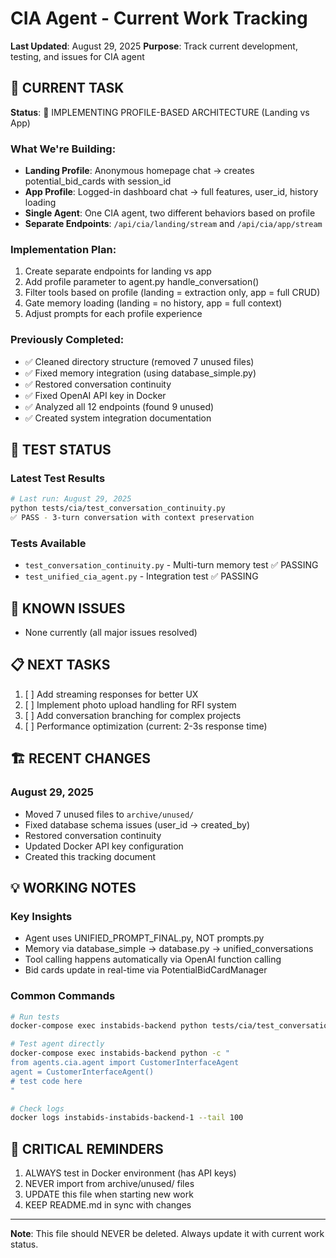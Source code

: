 # CIA Agent - Current Work Tracking
**Last Updated**: August 29, 2025
**Purpose**: Track current development, testing, and issues for CIA agent

## 🎯 CURRENT TASK
**Status**: 🚧 IMPLEMENTING PROFILE-BASED ARCHITECTURE (Landing vs App)

### What We're Building:
- **Landing Profile**: Anonymous homepage chat → creates potential_bid_cards with session_id
- **App Profile**: Logged-in dashboard chat → full features, user_id, history loading
- **Single Agent**: One CIA agent, two different behaviors based on profile
- **Separate Endpoints**: `/api/cia/landing/stream` and `/api/cia/app/stream`

### Implementation Plan:
1. Create separate endpoints for landing vs app
2. Add profile parameter to agent.py handle_conversation() 
3. Filter tools based on profile (landing = extraction only, app = full CRUD)
4. Gate memory loading (landing = no history, app = full context)
5. Adjust prompts for each profile experience

### Previously Completed:
- ✅ Cleaned directory structure (removed 7 unused files)
- ✅ Fixed memory integration (using database_simple.py) 
- ✅ Restored conversation continuity
- ✅ Fixed OpenAI API key in Docker
- ✅ Analyzed all 12 endpoints (found 9 unused)
- ✅ Created system integration documentation

## 🧪 TEST STATUS

### Latest Test Results
```bash
# Last run: August 29, 2025
python tests/cia/test_conversation_continuity.py
✅ PASS - 3-turn conversation with context preservation
```

### Tests Available
- `test_conversation_continuity.py` - Multi-turn memory test ✅ PASSING
- `test_unified_cia_agent.py` - Integration test ✅ PASSING

## 🔧 KNOWN ISSUES
- None currently (all major issues resolved)

## 📋 NEXT TASKS
1. [ ] Add streaming responses for better UX
2. [ ] Implement photo upload handling for RFI system
3. [ ] Add conversation branching for complex projects
4. [ ] Performance optimization (current: 2-3s response time)

## 🏗️ RECENT CHANGES

### August 29, 2025
- Moved 7 unused files to `archive/unused/`
- Fixed database schema issues (user_id → created_by)
- Restored conversation continuity
- Updated Docker API key configuration
- Created this tracking document

## 💡 WORKING NOTES

### Key Insights
- Agent uses UNIFIED_PROMPT_FINAL.py, NOT prompts.py
- Memory via database_simple → database.py → unified_conversations
- Tool calling happens automatically via OpenAI function calling
- Bid cards update in real-time via PotentialBidCardManager

### Common Commands
```bash
# Run tests
docker-compose exec instabids-backend python tests/cia/test_conversation_continuity.py

# Test agent directly
docker-compose exec instabids-backend python -c "
from agents.cia.agent import CustomerInterfaceAgent
agent = CustomerInterfaceAgent()
# test code here
"

# Check logs
docker logs instabids-instabids-backend-1 --tail 100
```

## 🚨 CRITICAL REMINDERS
1. ALWAYS test in Docker environment (has API keys)
2. NEVER import from archive/unused/ files
3. UPDATE this file when starting new work
4. KEEP README.md in sync with changes

---
**Note**: This file should NEVER be deleted. Always update it with current work status.